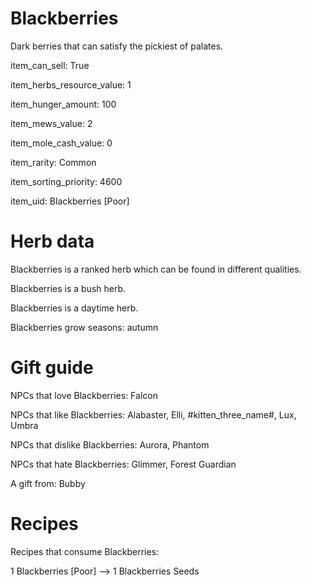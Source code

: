 # Blackberries

Dark berries that can satisfy the pickiest of palates.

item_can_sell: True

item_herbs_resource_value: 1

item_hunger_amount: 100

item_mews_value: 2

item_mole_cash_value: 0

item_rarity: Common

item_sorting_priority: 4600

item_uid: Blackberries [Poor]

# Herb data

Blackberries is a ranked herb which can be found in different qualities.

Blackberries is a bush herb.

Blackberries is a daytime herb.

Blackberries grow seasons: autumn

# Gift guide

NPCs that love Blackberries: Falcon

NPCs that like Blackberries: Alabaster, Elli, #kitten_three_name#, Lux, Umbra

NPCs that dislike Blackberries: Aurora, Phantom

NPCs that hate Blackberries: Glimmer, Forest Guardian

A gift from: Bubby

# Recipes

Recipes that consume Blackberries:

1 Blackberries [Poor] --> 1 Blackberries Seeds